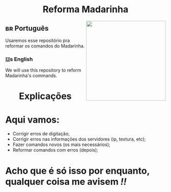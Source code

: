 <h1 align="center"> Reforma Madarinha </h1>
<img height="250" src="https://cdn.discordapp.com/avatars/858457545202728970/c83d981d41e4d669a0bf605d7331d002.png?size=2048" align="right">

## ʙʀ Português

Usaremos esse repositório pra reformar os comandos do Madarinha.

### 🇺s English

We will use this repository to reform Madarinha's commands.

<h1 align="center"> Explicações </h1>

# Aqui vamos:

- Corrigir erros de digitação;
- Corrigir erros nas informações dos servidores (ip, textura, etc);
- Fazer comandos novos (os mais necessários);
- Reformar comandos com erros (depois);

# Acho que é só isso por enquanto, qualquer coisa me avisem *!!*
